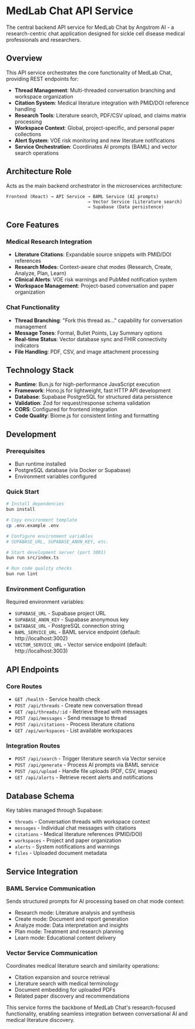 # MedLab Chat API Service

The central backend API service for MedLab Chat by Angstrom AI - a research-centric chat application designed for sickle cell disease medical professionals and researchers.

## Overview

This API service orchestrates the core functionality of MedLab Chat, providing REST endpoints for:

- **Thread Management**: Multi-threaded conversation branching and workspace organization
- **Citation System**: Medical literature integration with PMID/DOI reference handling
- **Research Tools**: Literature search, PDF/CSV upload, and claims matrix processing
- **Workspace Context**: Global, project-specific, and personal paper collections
- **Alert System**: VOE risk monitoring and new literature notifications
- **Service Orchestration**: Coordinates AI prompts (BAML) and vector search operations

## Architecture Role

Acts as the main backend orchestrator in the microservices architecture:

```
Frontend (React) → API Service → BAML Service (AI prompts)
                               → Vector Service (Literature search)
                               → Supabase (Data persistence)
```

## Core Features

### Medical Research Integration
- **Literature Citations**: Expandable source snippets with PMID/DOI references
- **Research Modes**: Context-aware chat modes (Research, Create, Analyze, Plan, Learn)
- **Clinical Alerts**: VOE risk warnings and PubMed notification system
- **Workspace Management**: Project-based conversation and paper organization

### Chat Functionality
- **Thread Branching**: "Fork this thread as..." capability for conversation management
- **Message Tones**: Formal, Bullet Points, Lay Summary options
- **Real-time Status**: Vector database sync and FHIR connectivity indicators
- **File Handling**: PDF, CSV, and image attachment processing

## Technology Stack

- **Runtime**: Bun.js for high-performance JavaScript execution
- **Framework**: Hono.js for lightweight, fast HTTP API development
- **Database**: Supabase PostgreSQL for structured data persistence
- **Validation**: Zod for request/response schema validation
- **CORS**: Configured for frontend integration
- **Code Quality**: Biome.js for consistent linting and formatting

## Development

### Prerequisites
- Bun runtime installed
- PostgreSQL database (via Docker or Supabase)
- Environment variables configured

### Quick Start

```bash
# Install dependencies
bun install

# Copy environment template
cp .env.example .env

# Configure environment variables
# SUPABASE_URL, SUPABASE_ANON_KEY, etc.

# Start development server (port 3001)
bun run src/index.ts

# Run code quality checks
bun run lint
```

### Environment Configuration

Required environment variables:
- `SUPABASE_URL` - Supabase project URL
- `SUPABASE_ANON_KEY` - Supabase anonymous key
- `DATABASE_URL` - PostgreSQL connection string
- `BAML_SERVICE_URL` - BAML service endpoint (default: http://localhost:3002)
- `VECTOR_SERVICE_URL` - Vector service endpoint (default: http://localhost:3003)

## API Endpoints

### Core Routes
- `GET /health` - Service health check
- `POST /api/threads` - Create new conversation thread
- `GET /api/threads/:id` - Retrieve thread with messages
- `POST /api/messages` - Send message to thread
- `POST /api/citations` - Process literature citations
- `GET /api/workspaces` - List available workspaces

### Integration Routes
- `POST /api/search` - Trigger literature search via Vector service
- `POST /api/generate` - Process AI prompts via BAML service
- `POST /api/upload` - Handle file uploads (PDF, CSV, images)
- `GET /api/alerts` - Retrieve recent alerts and notifications

## Database Schema

Key tables managed through Supabase:
- `threads` - Conversation threads with workspace context
- `messages` - Individual chat messages with citations
- `citations` - Medical literature references (PMID/DOI)
- `workspaces` - Project and paper organization
- `alerts` - System notifications and warnings
- `files` - Uploaded document metadata

## Service Integration

### BAML Service Communication
Sends structured prompts for AI processing based on chat mode context:
- Research mode: Literature analysis and synthesis
- Create mode: Document and report generation
- Analyze mode: Data interpretation and insights
- Plan mode: Treatment and research planning
- Learn mode: Educational content delivery

### Vector Service Communication
Coordinates medical literature search and similarity operations:
- Citation expansion and source retrieval
- Literature search with medical terminology
- Document embedding for uploaded PDFs
- Related paper discovery and recommendations

This service forms the backbone of MedLab Chat's research-focused functionality, enabling seamless integration between conversational AI and medical literature discovery.